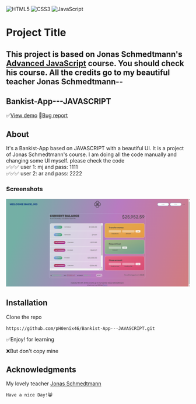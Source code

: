 ![HTML5](https://img.shields.io/badge/html5-%23E34F26.svg?style=for-the-badge&logo=html5&logoColor=white) ![CSS3](https://img.shields.io/badge/css3-%231572B6.svg?style=for-the-badge&logo=css3&logoColor=white) ![JavaScript](https://img.shields.io/badge/javascript-%23F7DF1E.svg?style=for-the-badge&logo=javascript&logoColor=black)

# Project Title

## This project is based on Jonas Schmedtmann's [Advanced JavaScript](https://www.udemy.com/user/jonasschmedtmann/) course. You should check his course. All the credits go to my beautiful teacher Jonas Schmedtmann--

## Bankist-App---JAVASCRIPT

✅[View demo](https://ph0enix46.github.io/Bankist-App---JAVASCRIPT/) 🐛[Bug report](https://github.com/pH0enix46/Bankist-App---JAVASCRIPT/issues)

## About
It's a Bankist-App based on JAVASCRIPT with a beautiful UI. It is a project of Jonas Schmedtmann's course. I am doing all the code manually and changing some UI myself. please check the code 
<br/>
✅✅✅ user 1: mj and pass: 1111
<br/>
✅✅✅ user 2: ar and pass: 2222

### Screenshots
![Bankist-App](bankist-demo-pic.png)

## Installation

Clone the repo
```
https://github.com/pH0enix46/Bankist-App---JAVASCRIPT.git
```

✅Enjoy! for learning 

❌But don't copy mine
## Acknowledgments
My lovely teacher [Jonas Schmedtmann](https://github.com/jonasschmedtmann)


```
Have a nice Day!😸
```

